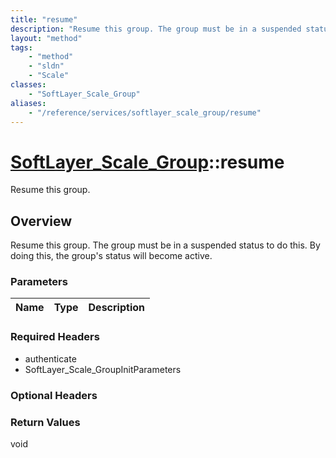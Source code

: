 ```yaml
---
title: "resume"
description: "Resume this group. The group must be in a suspended status to do this. By doing this, the group's status will become act... "
layout: "method"
tags:
    - "method"
    - "sldn"
    - "Scale"
classes:
    - "SoftLayer_Scale_Group"
aliases:
    - "/reference/services/softlayer_scale_group/resume"
---
```

# [SoftLayer_Scale_Group](/reference/services/SoftLayer_Scale_Group)::resume

Resume this group. 


## Overview 
Resume this group. The group must be in a suspended status to do this. By doing this, the group's status will become active. 

### Parameters 
|Name | Type | Description |
| --- | --- | --- |


### Required Headers
* authenticate
* SoftLayer_Scale_GroupInitParameters

### Optional Headers

### Return Values
void

